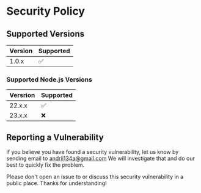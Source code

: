 # Security Policy

## Supported Versions

| Version | Supported          |
| ------- | ------------------ |
| 1.0.x   | :white_check_mark: |

### Supported Node.js Versions

| Versrion | Supported         |
| ---------| ----------------- |
| 22.x.x   | :white_check_mark:|
| 23.x.x   | :x:               |

## Reporting a Vulnerability

If you believe you have found a security vulnerability, let us know by sending
email to [andrii134a@gmail.com](mailto:andrii134@gamil.com)
We will investigate that and do our best to quickly fix the problem.

Please don't open an issue to or discuss this security vulnerability in a public
place. Thanks for understanding!
